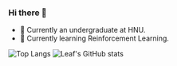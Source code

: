 
### Hi there 👋

- 🌱 Currently an undergraduate at HNU.
- 🔭 Currently learning Reinforcement Learning.

![Top Langs](https://github-readme-stats.vercel.app/api/top-langs/?username=youngzhou1999&layout=compact&hide_title=true)
![Leaf's GitHub stats](https://github-readme-stats.vercel.app/api?username=youngzhou1999&show_icons=true&hide_title=true&count_private=true)
